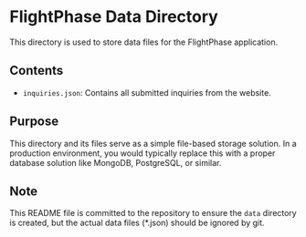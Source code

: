 # FlightPhase Data Directory

This directory is used to store data files for the FlightPhase application.

## Contents

- `inquiries.json`: Contains all submitted inquiries from the website.

## Purpose

This directory and its files serve as a simple file-based storage solution. In a production environment, you would typically replace this with a proper database solution like MongoDB, PostgreSQL, or similar.

## Note

This README file is committed to the repository to ensure the `data` directory is created, but the actual data files (*.json) should be ignored by git. 
